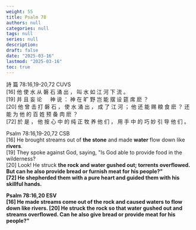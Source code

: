 ```yaml
---
weight: 55
title: Psalm 78
authors: null
categories: null
tags: null
series: null
description: 
draft: false
date: "2025-03-16"
lastmod: "2025-03-16"
toc: true
---
```


<!--more-->

詩 篇 78:16,19-20,72 CUVS  
[16] 他 使 水 从 磐 石 涌 出 ， 叫 水 如 江 河 下 流 。   
[19] 并 且 妄 论 　 神 说 ： 神 在 旷 野 岂 能 摆 设 筵 席 麽 ？   
[20] 他 曾 击 打 磐 石 ， 使 水 涌 出 ， 成 了 江 河 ； 他 还 能 赐 粮 食 麽 ？ 还 能 为 他 的 百 姓 预 备 肉 麽 ？   
[72] 於 是 ， 他 按 心 中 的 纯 正 牧 养 他 们 ， 用 手 中 的 巧 妙 引 导 他 们 。

Psalm 78:16,19-20,72 CSB    
[16] He brought streams out of <b>the stone</b> and made <b>water</b> flow down like <b>rivers</b>.   
[19] They spoke against God, saying, "Is God able to provide food in the wilderness?   
[20] Look! He struck <b>the rock<b> and water gushed out; <b>torrents</b> overflowed. But can he also provide bread or furnish meat for his people?"   
[72] He shepherded them with a pure heart and guided them with his skillful hands.  

Psalm 78:16,20 ESV  
[16] He made streams come out of <b>the rock</b> and caused <b>waters</b> to flow down like <b>rivers</b>. 
[20] He struck <b>the rock</b> so that <b>water</b> gushed out and <b>streams</b> overflowed. Can he also give bread or provide meat for his people?"

